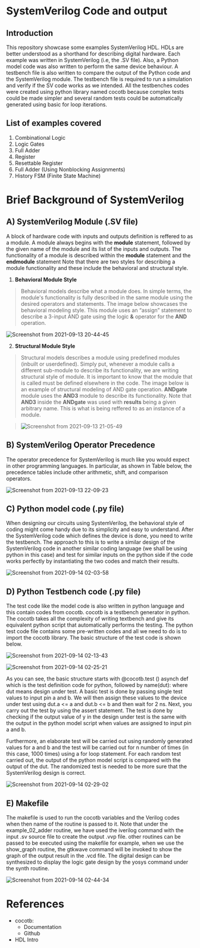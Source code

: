 
# SystemVerilog Code and output
## Introduction
This repository showcase some examples SystemVerilog HDL. HDLs are better understood as a shorthand for describing digital hardware. 
Each example was written in SystemVerilog (i.e, the .SV file). Also, a Python model code was also written to perform the same device behaviour. A testbench file is also written to compare the output of the Python code and the SystemVerilog module. The testbench file is required to run a simulation and verify if the SV code works as we intended. All the testbenches codes were created using python library named cocotb because complex tests could be made simpler and several random tests could be automatically generated using basic for loop iterations.

## List of examples covered

1. Combinational Logic
2. Logic Gates
3. Full Adder
4. Register
5. Resettable Register
6. Full Adder (Using Nonblocking Assignments)
7. History FSM (Finite State Machine)

# Brief Background of SystemVerilog

## A) SystemVerilog Module (.SV file)

A block of hardware code with inputs and outputs definition is reffered to as a module. A module always begins with the **module** statement, followed by the given name of the module and its list of the inputs and outputs. 
The functionality of a module is described within the **module** statement and the **endmodule** statement 
Note that there are two styles for describing a module functionality and these include the behavioral and structural style.
1. **Behavioral Module Style**
> Behavioral models describe what a module does. In simple terms, the module's functionality is fully described in the same module using the desired operators and statements. The image below showcases the behavioral modeling style. This module uses an “assign” statement to describe a 3-input AND gate using the logic **&** operator for the **AND** operation.
> 
![Screenshot from 2021-09-13 20-44-45](https://user-images.githubusercontent.com/88589656/133176068-81a8392c-037d-4a2d-8dbe-1d6025464ea9.png)

2. **Structural Module Style**
> Structural models describes a module using predefined modules (inbuilt or userdefined). Simply put, whenever a module calls a different sub-module to describe its functionality, we are writing structural style of module. It is important to know that the module that is called must be defined elsewhere in the code. The image below is an example of structural modeling of AND gate operation. **ANDgate** module uses the **AND3** module to describe its functionality. Note that **AND3** inside the **ANDgate** was used with **results** being a given arbitrary name. This is what is being reffered to as an instance of a module.

> ![Screenshot from 2021-09-13 21-05-49](https://user-images.githubusercontent.com/88589656/133176289-fcec4bf9-64af-43eb-864b-2726ffeda371.png)

## B) SystemVerilog Operator Precedence
The operator precedence for SystemVerilog is much like you would expect in other programming languages. In particular, as shown in Table below, the precedence tables include other arithmetic, shift, and comparison operators.

![Screenshot from 2021-09-13 22-09-23](https://user-images.githubusercontent.com/88589656/133177700-28ccdc34-dc9e-4c7a-9dd2-5c9921a17e3e.png)

## C) Python model code (.py file)

When designing our circuits using SystemVerilog, the behavioral style of coding might come handy due to its simplicity and easy to understand. After the SystemVerilog code which defines the device is done, you need to write the testbench. The approach to this is to write a similar design of the SystemVerilog code in another similar coding language (we shall be using python in this case) and test for similar inputs on the python side if the code works perfectly by instantiating the two codes and match their results.

![Screenshot from 2021-09-14 02-03-58](https://user-images.githubusercontent.com/88589656/133177501-1d136807-e43a-41c3-bd6f-f0c59532b85d.png)

## D) Python Testbench code (.py file)

The test code like the model code is also written in python language and this contain codes from cocotb. cocotb is a testbench generator in python. The cocotb takes all the complexity of writing textbench and give its equivalent python script that automatically performs the testing. The python test code file contains some pre-written codes and all we need to do is to import the cocotb library. The basic structure of the test code is shown below.

![Screenshot from 2021-09-14 02-13-43](https://user-images.githubusercontent.com/88589656/133178438-9e680e43-61ef-4869-8385-a18fd7851f65.png)

![Screenshot from 2021-09-14 02-25-21](https://user-images.githubusercontent.com/88589656/133179407-e635ec67-033e-4df9-afd7-8dc2b42e2439.png)

As you can see, the basic structure starts with @cocotb.test () asynch def which is the test definition code for python, followed by name(dut): where dut means design under test. A basic test is done by passing single test values to input pin a and b. We will then assign these values to the device under test using dut.a <= a and dut.b <= b and then wait for 2 ns. Next, you carry out the test by using the assert statement. The test is done by checking if the output value of y in the design under test is the same with the output in the python model script when values are assigned to input pin a and b.

Furthermore, an elaborate test will be carried out using randomly generated values for a and b and the test will be carried out for n number of times (in this case, 1000 times) using a for loop statement. For each random test carried out, the output of the python model script is compared with the output of the dut. The randomized test is needed to be more sure that the SystemVerilog design is correct.

![Screenshot from 2021-09-14 02-29-02](https://user-images.githubusercontent.com/88589656/133179942-dc113449-8cba-457b-9c40-b8908ba01be1.png)

## E) Makefile
The makefile is used to run the cocotb variables and the Verilog codes when then name of the routine is passed to it. Note that under the example_02_adder routine, we have used the iverilog command with the input .sv source file to create the output .vvp file. other routines can be passed to be executed using the makefile for example, when we use the show_graph routine, the gtkwave command will be invoked to show the graph of the output result in the .vcd file. 
The digital design can be synthesized to display the logic gate design by the yosys command under the synth routine.

![Screenshot from 2021-09-14 02-44-34](https://user-images.githubusercontent.com/88589656/133180982-e4204e8f-aefd-4e58-ad7e-5b5c5801fc00.png)

# References
* cocotb:
  * Documentation
  * Github
* HDL Intro
